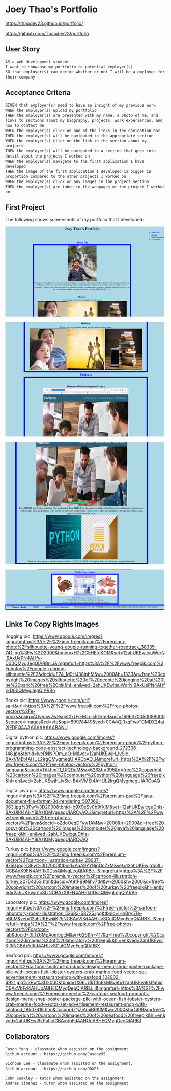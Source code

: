 # Joey Thao's Portfolio

https://thaodev23.github.io/portfolio/

https://github.com/Thaodev23/portfolio

## User Story

```
AS a web development student
I want to showcase my portfolio to potential employer(s)
SO that employer(s) can decide whether or not I will be a employee for their company
```

## Acceptance Criteria

```
GIVEN that employer(s) need to have an insight of my previous work
WHEN the employer(s) upload my portfolio
THEN the employer(s) are presented with my name, a photo of me, and links to sections about my biography, projects, work experiences, and how to contact me
WHEN the employer(s) click on one of the links in the navigation bar
THEN the employer(s) will be navigated to the appropriate section
WHEN the employer(s) click on the link to the section about my projects
THEN the employer(s) will be navigated to a section that goes into detail about the projects I worked on
WHEN the employer(s) navigate to the first application I have developed
THEN the image of the first application I developed is bigger in proportion compared to the other projects I worked on
WHEN the employer(s) click on any images in the project section
THEN the employer(s) are taken to the webpages of the project I worked on
```

## First Project

The following shows screenshots of my portfolio that I developed:

![Alt text](pic11.png)

![Alt text](pic12.png)

![Alt text](pic13.png)

![Alt text](pic14.png)

## Links To Copy Rights Images

Jogging pic: https://www.google.com/imgres?imgurl=https%3A%2F%2Fimg.freepik.com%2Fpremium-photo%2Fsilhouette-young-couple-running-together-roadtrack_38335-741.jpg%3Fw%3D2000&tbnid=xH7z2C5HEtgKOM&vet=12ahUKEwitsuWqrNiBAxUePN4AHfy-D00QMygJegQIARBn..i&imgrefurl=https%3A%2F%2Fwww.freepik.com%2Fphotos%2Fpeople-running-silhouette%2F2&docid=F74_M9HJ38InhM&w=2000&h=1333&q=free%20copyright%20images%20silhouette%20of%20people%20jogging%20at%20the%20park%20free%20pik&hl=en&ved=2ahUKEwitsuWqrNiBAxUePN4AHfy-D00QMygJegQIARBn 

Books pic: https://www.google.com/url?sa=i&url=https%3A%2F%2Fwww.freepik.com%2Ffree-photos-vectors%2Fe-books&psig=AOvVaw2w9soyt2xUyEMLnis9DrmR&ust=1696370050088000&source=images&cd=vfe&opi=89978449&ved=0CA4QjRxqFwoTCMDX24at2IEDFQAAAAAdAAAAABANU

Digital python pic: https://www.google.com/imgres?imgurl=https%3A%2F%2Fimg.freepik.com%2Fpremium-photo%2Fpython-programming-code-abstract-technology-background_272306-146.jpg&tbnid=lveRNNPOm_dO-M&vet=12ahUKEwjH_IvSic-BAxVMEt4AHUL2IrgQMygmegUIARCoAQ..i&imgrefurl=https%3A%2F%2Fwww.freepik.com%2Ffree-photos-vectors%2Fpython-language&docid=TAkhmT1_UlQDuM&w=626&h=395&q=free%20copyright%20cartoon%20images%20computer%20python%20language%20freepik&hl=en&ved=2ahUKEwjH_IvSic-BAxVMEt4AHUL2IrgQMygmegUIARCoAQ

Digital java pic: https://www.google.com/imgres?imgurl=https%3A%2F%2Fimg.freepik.com%2Fpremium-psd%2Fjava-document-file-format-3d-rendering_507366-963.jpg%3Fw%3D2000&tbnid=b9X9eSv0b9fXjM&vet=12ahUKEwicguDhis-BAxUiId4AHY8lAzIQMyguegUIARCyAQ..i&imgrefurl=https%3A%2F%2Fwww.freepik.com%2Ffree-photos-vectors%2Fjava&docid=oZdoOeqDFyw1AM&w=2000&h=2000&q=free%20copyright%20cartoon%20images%20computer%20java%20language%20freepik&hl=en&ved=2ahUKEwicguDhis-BAxUiId4AHY8lAzIQMyguegUIARCyAQ

Turkey pic: https://www.google.com/imgres?imgurl=https%3A%2F%2Fimg.freepik.com%2Fpremium-vector%2Fcartoon-illustration-turkey_29937-9750.jpg%3Fw%3D2000&tbnid=AaA9YYBjpGcZxM&vet=12ahUKEwjo1o3LiNCBAxX9FN4AHRk0DssQMygLegQIARBe..i&imgrefurl=https%3A%2F%2Fwww.freepik.com%2Fpremium-vector%2Fcartoon-illustration-turkey_30754353.htm&docid=At9tPB9Nihv7tM&w=2000&h=2000&q=free%20copyright%20cartoon%20images%20of%20turkey%20freepik&hl=en&ved=2ahUKEwjo1o3LiNCBAxX9FN4AHRk0DssQMygLegQIARBe

Laboratory pic: https://www.google.com/imgres?imgurl=https%3A%2F%2Fimg.freepik.com%2Ffree-vector%2Fcartoon-laboratory-room-illustration_52683-58725.jpg&tbnid=lHnBry5Te-oBbM&vet=12ahUKEwiiiKj3iNCBAxVIKd4AHUvSCuIQMygFegQIARBX..i&imgrefurl=https%3A%2F%2Fwww.freepik.com%2Ffree-photos-vectors%2Fcartoon-lab&docid=0LfZ6MpAom5gcM&w=626&h=417&q=free%20copyright%20cartoon%20images%20of%20laboratory%20freepik&hl=en&ved=2ahUKEwiiiKj3iNCBAxVIKd4AHUvSCuIQMygFegQIARBX

Seafood pic: https://www.google.com/imgres?imgurl=https%3A%2F%2Fimg.freepik.com%2Fpremium-vector%2Fcartoon-seafood-products-design-menu-shop-poster-package-pile-with-ocean-fish-lobster-oysters-crab-marine-food-vector-set-advertisement-restaurant-shop-with-seafood_102902-4921.jpg%3Fw%3D2000&tbnid=1X66JUkTttuRkM&vet=12ahUKEwi9kPahidCBAxVbFd4AHUoABHEQMygDegQIARBJ..i&imgrefurl=https%3A%2F%2Fwww.freepik.com%2Fpremium-vector%2Fcartoon-seafood-products-design-menu-shop-poster-package-pile-with-ocean-fish-lobster-oysters-crab-marine-food-vector-set-advertisement-restaurant-shop-with-seafood_18507619.htm&docid=RZ1jZeV5iBRKlM&w=2000&h=1499&q=free%20copyright%20cartoon%20images%20of%20seafood%20freepik&hl=en&ved=2ahUKEwi9kPahidCBAxVbFd4AHUoABHEQMygDegQIARBJ


## Collaborators

```
Jason Yang - classmate whom assisted on the assignment.
Github account - https://github.com/Jasony95
```
```
Sichoun Lee - classmate whom assisted on the assignment. 
Github account - https://github.com/DDXP3
```
```
John Coakley - tutor whom asissted on the assignment.
Andres Jimenez - tutor whom assisted on the assignment
```


